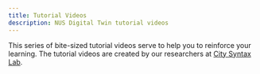 ```yaml
---
title: Tutorial Videos
description: NUS Digital Twin tutorial videos
---
```


This series of bite-sized tutorial videos serve to help you to reinforce your learning. The tutorial videos are created by our researchers at [City Syntax Lab](https://citysyntax.io).
